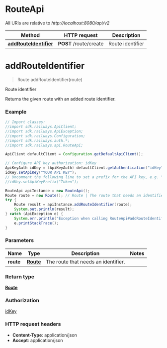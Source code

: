 # RouteApi

All URIs are relative to *http://localhost:8080/api/v2*

Method | HTTP request | Description
------------- | ------------- | -------------
[**addRouteIdentifier**](RouteApi.md#addRouteIdentifier) | **POST** /route/create | Route identifier


<a name="addRouteIdentifier"></a>
# **addRouteIdentifier**
> Route addRouteIdentifier(route)

Route identifier

Returns the given route with an added route identifier.

### Example
```java
// Import classes:
//import sdk.railways.ApiClient;
//import sdk.railways.ApiException;
//import sdk.railways.Configuration;
//import sdk.railways.auth.*;
//import sdk.railways.api.RouteApi;

ApiClient defaultClient = Configuration.getDefaultApiClient();

// Configure API key authorization: idKey
ApiKeyAuth idKey = (ApiKeyAuth) defaultClient.getAuthentication("idKey");
idKey.setApiKey("YOUR API KEY");
// Uncomment the following line to set a prefix for the API key, e.g. "Token" (defaults to null)
//idKey.setApiKeyPrefix("Token");

RouteApi apiInstance = new RouteApi();
Route route = new Route(); // Route | The route that needs an identifier.
try {
    Route result = apiInstance.addRouteIdentifier(route);
    System.out.println(result);
} catch (ApiException e) {
    System.err.println("Exception when calling RouteApi#addRouteIdentifier");
    e.printStackTrace();
}
```

### Parameters

Name | Type | Description  | Notes
------------- | ------------- | ------------- | -------------
 **route** | [**Route**](Route.md)| The route that needs an identifier. |

### Return type

[**Route**](Route.md)

### Authorization

[idKey](../README.md#idKey)

### HTTP request headers

 - **Content-Type**: application/json
 - **Accept**: application/json

